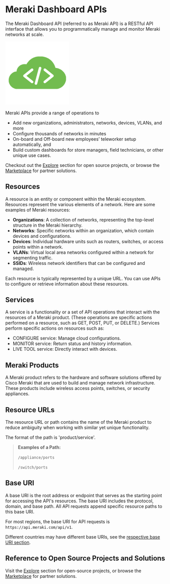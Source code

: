 # Meraki Dashboard APIs

The Meraki Dashboard API (referred to as Meraki API) is a RESTful API interface that allows you to programmatically manage and monitor Meraki networks at scale.

<img src="../images/cloud-code.png" width="200px">


Meraki APIs provide a range of operations to

- Add new organizations, administrators, networks, devices, VLANs, and more
- Configure thousands of networks in minutes
- On-board and Off-board new employees’ teleworker setup automatically, and
- Build custom dashboards for store managers, field technicians, or other unique use cases. 


Checkout out the [Explore](https://developer.cisco.com/meraki/explore/) section for open source projects, or browse the [Marketplace](https://apps.meraki.io/) for partner solutions.

## Resources

A resource is an entity or component within the Meraki ecosystem.  Resources represent the various elements of a network.  Here are some examples of Meraki resources:

- **Organizations**: A collection of networks, representing the top-level structure in the Meraki hierarchy.
- **Networks**: Specific networks within an organization, which contain devices and configurations.
- **Devices**: Individual hardware units such as routers, switches, or access points within a network.
- **VLANs**: Virtual local area networks configured within a network for segmenting traffic.
- **SSIDs**: Wireless network identifiers that can be configured and managed.

Each resource is typically represented by a unique URL. You can use APIs to configure or retrieve information about these resources.

## Services

A service is a functionality or a set of API operations that interact with the resources of a Meraki product. (These operations are specific actions performed on a resource, such as GET, POST, PUT, or DELETE.) Services perform specific actions on resources such as:

- CONFIGURE service: Manage cloud configurations.
- MONITOR service: Return status and history information.
- LIVE TOOL service: Directly interact with devices.

## Meraki Products

A Meraki product refers to the hardware and software solutions offered by Cisco Meraki that are used to build and manage network infrastructure. These products include wireless access points, switches, or security appliances.

## Resource URLs

The resource URL or path contains the name of the Meraki product to reduce ambiguity when working with similar yet unique functionality. 

The format of the path is 'product/service'.

> **Examples of a Path:**
>
> `/appliance/ports`
>
> `/switch/ports`

## Base URI 

A base URI is the root address or endpoint that serves as the starting point for accessing the API's resources. The base URI includes the protocol, domain, and base path. All API requests append specific resource paths to this base URI.

For most regions, the base URI for API requests is `https://api.meraki.com/api/v1`.

Different countries may have different base URIs, see the [respective base URI section](https://developer.cisco.com/meraki/api-v1/getting-started/#base-uri).


## Reference to Open Source Projects and Solutions

Visit the [Explore](https://developer.cisco.com/meraki/explore/) section for open-source projects, or browse the [Marketplace](https://apps.meraki.io/) for partner solutions.
